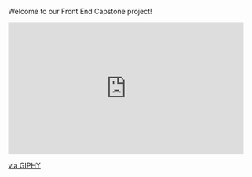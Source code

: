 Welcome to our Front End Capstone project! 

<iframe src="https://giphy.com/embed/6uKMx3bejVl6vqLJX8" width="480" height="270" frameBorder="0" class="giphy-embed" allowFullScreen></iframe><p><a href="https://giphy.com/gifs/6uKMx3bejVl6vqLJX8">via GIPHY</a></p>


